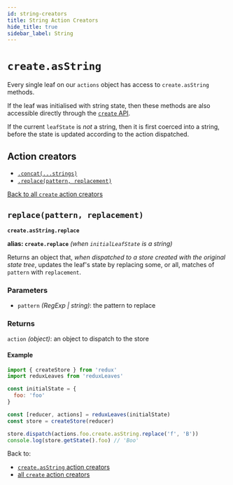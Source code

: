 ```yaml
---
id: string-creators
title: String Action Creators
hide_title: true
sidebar_label: String
---
```


# `create.asString`

Every single leaf on our `actions` object has access to `create.asString` methods.

If the leaf was initialised with string state, then these methods are also accessible directly through the [`create` API](../defaults.md).

If the current `leafState` is *not* a string, then it is first coerced into a string, before the state is updated according to the action dispatched.

## Action creators
- [`.concat(...strings)`](#concatstrings)
- [`.replace(pattern, replacement)`](#replacepattern-replacement)

[Back to all `create` action creators](../defaults.md)

## `replace(pattern, replacement)`
**`create.asString.replace`**

**alias: `create.replace`** *(when `initialLeafState` is a string)*

Returns an object that, *when dispatched to a store created with the original state tree*, updates the leaf's state by replacing some, or all, matches of `pattern` with `replacement`.

### Parameters
- `pattern` *(RegExp | string)*: the pattern to replace

### Returns
`action` *(object)*: an object to dispatch to the store

#### Example
```js
import { createStore } from 'redux'
import reduxLeaves from 'reduxLeaves'

const initialState = {
  foo: 'foo'
}

const [reducer, actions] = reduxLeaves(initialState)
const store = createStore(reducer)
```
```js
store.dispatch(actions.foo.create.asString.replace('f', 'B'))
console.log(store.getState().foo) // 'Boo'
```
Back to:
* [`create.asString` action creators](#action-creators)
* [all `create` action creators](../README.md#action-creators)